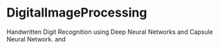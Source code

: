 # DigitalImageProcessing
Handwritten Digit Recognition using Deep Neural Networks and Capsule Neural Network. and 
